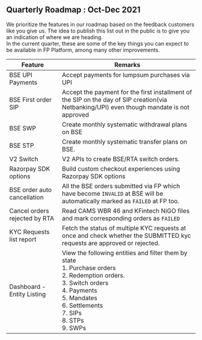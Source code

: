 ## Quarterly Roadmap : Oct-Dec 2021
We prioritize the features in our roadmap based on the feedback customers like you give us. The idea to publish this list out in the public is to give you an indication of where we are heading.  
In the current quarter, these are some of the key things you can expect to be available in FP Platform, among many other improvements.

|Feature|Remarks|
|---|---|
|BSE UPI Payments|Accept payments for lumpsum purchases via UPI|
|BSE First order SIP|Accept the payment for the first installment of the SIP on the day of SIP creation(via Netbanking/UPI) even though mandate is not approved|
|BSE SWP|Create monthly systematic withdrawal plans on BSE|
|BSE STP|Create monthly systematic transfer plans on BSE.|
|V2 Switch|V2 APIs to create BSE/RTA switch orders.|
|Razorpay SDK options|Build custom checkout experiences using Razorpay SDK options|
|BSE order auto cancellation|All the BSE orders submitted via FP which have become `INVALID` at BSE  will be automatically marked as `FAILED` at FP too.|
|Cancel orders rejected by RTA|Read CAMS WBR 46 and KFintech NiGO files and mark corresponding orders as `FAILED`| 
|KYC Requests list report|Fetch the status of multiple KYC requests at once and check whether the SUBMITTED kyc requests are approved or rejected.| 
|Dashboard - Entity Listing|View the following entities and filter them by state<br>1. Purchase orders<br>2. Redemption orders.<br>3. Switch orders<br>4. Payments<br>5. Mandates<br> 6. Settlements<br> 7. SIPs<br> 8. STPs<br> 9. SWPs|
